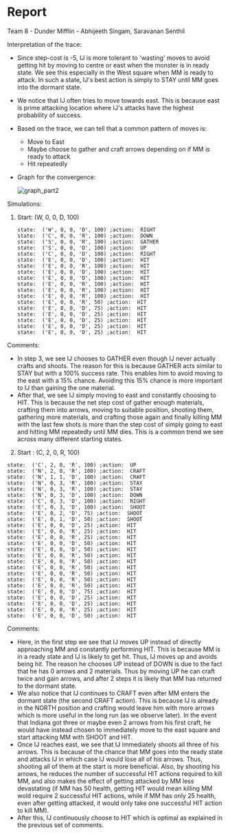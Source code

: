 # Report

Team 8  - Dunder Mifflin - Abhijeeth Singam,  Saravanan Senthil

Interpretation of the trace:

- Since step-cost is -5, IJ is more tolerant to 'wasting' moves to avoid getting hit by moving to centre or east when the monster is in ready state. We see this especially in the West square when MM is ready to attack. In such a state, IJ's best action is simply to STAY until MM goes into the dormant state.
- We notice that IJ often tries to move towards east. This is because east is prime attacking location where IJ's attacks have the highest probability of success. 
- Based on the trace, we can tell that a common pattern of moves is:
  - Move to East
  - Maybe choose to gather and craft arrows depending on if MM is ready to attack
  - Hit repeatedly

- Graph for the convergence:

	![graph_part2](/Users/saru/mdl/MDL_Value_Iteration/graph_part2.png)

Simulations:

1. Start: (W, 0, 0, D, 100)

	```
	state:  ('W', 0, 0, 'D', 100) ;action:  RIGHT
	state:  ('C', 0, 0, 'R', 100) ;action:  DOWN
	state:  ('S', 0, 0, 'R', 100) ;action:  GATHER
	state:  ('S', 0, 0, 'D', 100) ;action:  UP
	state:  ('C', 0, 0, 'D', 100) ;action:  RIGHT
	state:  ('E', 0, 0, 'D', 100) ;action:  HIT
	state:  ('E', 0, 0, 'R', 100) ;action:  HIT
	state:  ('E', 0, 0, 'D', 100) ;action:  HIT
	state:  ('E', 0, 0, 'D', 100) ;action:  HIT
	state:  ('E', 0, 0, 'R', 100) ;action:  HIT
	state:  ('E', 0, 0, 'R', 100) ;action:  HIT
	state:  ('E', 0, 0, 'R', 100) ;action:  HIT
	state:  ('E', 0, 0, 'R', 50) ;action:  HIT
	state:  ('E', 0, 0, 'D', 75) ;action:  HIT
	state:  ('E', 0, 0, 'D', 25) ;action:  HIT
	state:  ('E', 0, 0, 'D', 25) ;action:  HIT
	state:  ('E', 0, 0, 'D', 25) ;action:  HIT
	state:  ('E', 0, 0, 'D', 25) ;action:  HIT
	```

Comments:
- In step 3, we see IJ chooses to GATHER even though IJ never actually crafts and shoots. The reason for this is because GATHER acts similar to STAY but with a 100% success rate. This enables him to avoid moving to the east with a 15% chance. Avoiding this 15% chance is more important to IJ than gaining the one material.
- After that, we see IJ simply moving to east and constantly choosing to HIT. This is because the net step cost of gather enough materials, crafting them into arrows, moving to suitable position, shooting them, gathering more materials, and crafting those again and finally killing MM with the last few shots is more than the step cost of simply going to east and hitting MM repeatedly until MM dies. This is a common trend we see across many different starting states.
	

2. Start : (C, 2, 0, R, 100)

```
state:  ('C', 2, 0, 'R', 100) ;action:  UP
state:  ('N', 2, 0, 'R', 100) ;action:  CRAFT
state:  ('N', 1, 1, 'D', 100) ;action:  CRAFT
state:  ('N', 0, 3, 'R', 100) ;action:  STAY
state:  ('N', 0, 3, 'R', 100) ;action:  STAY
state:  ('N', 0, 3, 'D', 100) ;action:  DOWN
state:  ('C', 0, 3, 'D', 100) ;action:  RIGHT
state:  ('E', 0, 3, 'D', 100) ;action:  SHOOT
state:  ('E', 0, 2, 'D', 75) ;action:  SHOOT
state:  ('E', 0, 1, 'D', 50) ;action:  SHOOT
state:  ('E', 0, 0, 'D', 25) ;action:  HIT
state:  ('E', 0, 0, 'R', 25) ;action:  HIT
state:  ('E', 0, 0, 'R', 25) ;action:  HIT
state:  ('E', 0, 0, 'D', 50) ;action:  HIT
state:  ('E', 0, 0, 'D', 50) ;action:  HIT
state:  ('E', 0, 0, 'R', 50) ;action:  HIT
state:  ('E', 0, 0, 'R', 50) ;action:  HIT
state:  ('E', 0, 0, 'R', 50) ;action:  HIT
state:  ('E', 0, 0, 'R', 50) ;action:  HIT
state:  ('E', 0, 0, 'R', 50) ;action:  HIT
state:  ('E', 0, 0, 'R', 50) ;action:  HIT
state:  ('E', 0, 0, 'D', 75) ;action:  HIT
state:  ('E', 0, 0, 'D', 25) ;action:  HIT
state:  ('E', 0, 0, 'D', 25) ;action:  HIT
state:  ('E', 0, 0, 'R', 25) ;action:  HIT
state:  ('E', 0, 0, 'D', 50) ;action:  HIT

```

Comments:
- Here, in the first step we see that IJ moves UP instead of directly approaching MM and constantly performing HIT. This is because MM is in a ready state and IJ is likely to get hit. Thus, IJ moves up and avoids being hit. The reason he chooses UP instead of DOWN is due to the fact that he has 0 arrows and 2 materials. Thus by moving UP he can craft twice and gain arrows, and after 2 steps it is likely that MM has returned to the dormant state.
- We also notice that IJ continues to CRAFT even after MM enters the dormant state (the second CRAFT action). This is because IJ is already in the NORTH position and crafting would leave him with more arrows which is more useful in the long run (as we observe later). In the event that Indiana got three or maybe even 2 arrows from his first craft, he would have instead chosen to immediately move to the east square and start attacking MM with SHOOT and HIT.
- Once IJ reaches east, we see that IJ immediately shoots all three of his arrows. This is because of the chance that MM goes into the ready state and attacks IJ in which case IJ would lose all of his arrows. Thus, shooting all of them at the start is more beneficial. Also, by shooting his arrows, he reduces the number of successful HIT actions required to kill MM, and also makes the effect of getting attacked by MM less devastating (if MM has 50 health, getting HIT would mean killing MM wold require 2 successful HIT actions, while if MM has only 25 health, even after getting attacked, it would only take one successful HIT action to kill MM).
- After this, IJ continuously choose to HIT which is optimal as explained in the previous set of comments.
